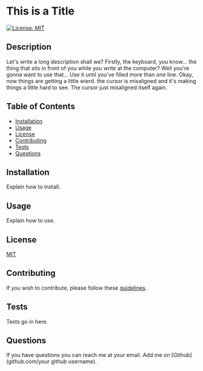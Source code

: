 # This is a Title

[![License: MIT](https://img.shields.io/badge/License-MIT-yellow.svg)](https://opensource.org/licenses/MIT)

## Description

Let's write a long description shall we?  Firstly, the keyboard, you know... the thing that sits in front of you while you write at the computer? Well you're gonna want to use that... Use it until you've filled more than one line.  Okay, now things are getting a little wierd.  the cursor is misaligned and it's making things a little hard to see.  The cursor just misaligned itself again.

## Table of Contents


* [Installation](#Installation)
* [Usage](#Usage)
* [License](#License)
* [Contributing](#Contributing)
* [Tests](#Tests)
* [Questions](#Questions)
 

## <a name="Installation"></a>Installation

Explain how to install.

## <a name="Usage"></a>Usage

Explain how to use.

## <a name="license"></a>License

  [MIT](https://opensource.org/licenses/MIT)

## <a name="contributing"></a>Contributing

If you wish to contribute, please follow these [guidelines](https://www.contributor-covenant.org/version/2/1/code_of_conduct/).

## <a name="tests"></a>Tests

Tests go in here.

## <a name="questions"></a>Questions

If you have questions you can reach me at your email. Add me on [Github](github.com/your github username).
